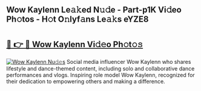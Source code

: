 ## Wow Kaylenn Le𝚊𝚔ed N𝚞𝚍e - Part-p1K Vi𝚍eo Ph𝚘tos - H𝚘t O𝚗lyf𝚊ns Le𝚊𝚔s eYZE8

# <h2><a href="http://hf390yg.feru.top/?c=Wow+Kaylenn">🔗 👉 🔴 Wow Kaylenn Vi𝚍𝚎o Ph𝚘t𝚘𝚜</a></h2>

[![Wow Kaylenn Nu𝚍𝚎s](https://i.imgur.com/0TWrTi3.gif)](http://hf390yg.feru.top/?c=Wow+Kaylenn)
Social media influencer Wow Kaylenn who shares lifestyle and dance-themed content, including solo and collaborative dance performances and vlogs. Inspiring role model Wow Kaylenn, recognized for their dedication to empowering others and making a difference. 
